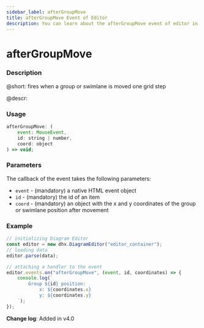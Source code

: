 ```yaml
---
sidebar_label: afterGroupMove
title: afterGroupMove Event of Editor
description: You can learn about the afterGroupMove event of editor in the documentation of the DHTMLX JavaScript Diagram library. Browse developer guides and API reference, try out code examples and live demos, and download a free 30-day evaluation version of DHTMLX Diagram.
---
```


# afterGroupMove

### Description

@short: fires when a group or swimlane is moved one grid step

@descr:

### Usage

~~~js
afterGroupMove: (
    event: MouseEvent, 
    id: string | number, 
    coord: object
) => void;
~~~

### Parameters

The callback of the event takes the following parameters:

- `event` - (mandatory) a native HTML event object
- `id` - (mandatory) the id of an item
- `coord` - (mandatory) an object with the x and y coordinates of the group or swimlane position after movement

### Example

~~~js {7-13}
// initializing Diagram Editor
const editor = new dhx.DiagramEditor("editor_container");
// loading data
editor.parse(data);

// attaching a handler to the event
editor.events.on("afterGroupMove", (event, id, coordinates) => {
    console.log(`
        Group ${id} position:
            x: ${coordinates.x} 
            y: ${coordinates.y}
    `);
});
~~~

**Change log**: Added in v4.0
